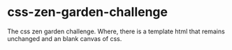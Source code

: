 # css-zen-garden-challenge
 The css zen garden challenge. Where, there is a template html that remains unchanged and an blank canvas of css.

